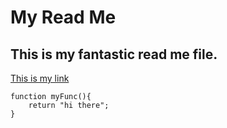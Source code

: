 # My Read Me

## This is my fantastic read me file.

[This is my link](http://alannarisse.com)

```
function myFunc(){
    return "hi there";
}
```

